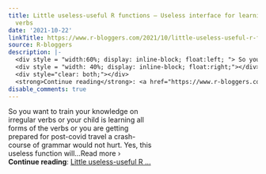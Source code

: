 ```yaml
---
title: Little useless-useful R functions – Useless interface for learning irregular
  verbs
date: '2021-10-22'
linkTitle: https://www.r-bloggers.com/2021/10/little-useless-useful-r-functions-useless-interface-for-learning-irregular-verbs/
source: R-bloggers
description: |-
  <div style = "width:60%; display: inline-block; float:left; "> So you want to train your knowledge on irregular verbs or your child is learning all forms of the verbs or you are getting prepared for post-covid travel a crash-course of grammar would not hurt. Yes, this useless function will…Read more ›</div>
  <div style = "width: 40%; display: inline-block; float:right;"></div>
  <div style="clear: both;"></div>
  <strong>Continue reading</strong>: <a href="https://www.r-bloggers.com/2021/10/little-useless-useful-r-functions-useless-interface-for-learning-irregular-verbs/">Little useless-useful R ...
disable_comments: true
---
```

<div style = "width:60%; display: inline-block; float:left; "> So you want to train your knowledge on irregular verbs or your child is learning all forms of the verbs or you are getting prepared for post-covid travel a crash-course of grammar would not hurt. Yes, this useless function will…Read more ›</div>
<div style = "width: 40%; display: inline-block; float:right;"></div>
<div style="clear: both;"></div>
<strong>Continue reading</strong>: <a href="https://www.r-bloggers.com/2021/10/little-useless-useful-r-functions-useless-interface-for-learning-irregular-verbs/">Little useless-useful R ...